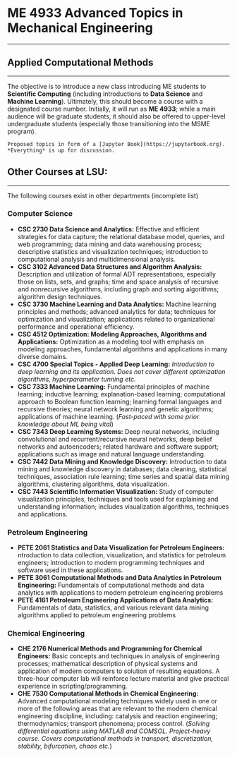 # ME 4933 Advanced Topics in Mechanical Engineering
<hr>

## Applied Computational Methods
<hr>

The objective is to introduce a new class introducing ME students to
**Scientific Computing** (including introductions to **Data Science** and **Machine Learning**). Ultimately, this should become a course with a designated course number. Initially, it will run as **ME 4933**; while a main audience will be graduate students, it should also be offered to upper-level undergraduate students (especially those transitioning into the MSME program).

```{admonition} Work in progress
Proposed topics in form of a [Jupyter Book](https://jupyterbook.org). *Everything* is up for discussion.
```

## Other Courses at LSU:
<hr>

The following courses exist in other departments (incomplete list)

### Computer Science

* **CSC 2730 Data Science and Analytics:**  Effective and efficient strategies for data capture; the relational database model, queries, and web programming; data mining and data warehousing process; descriptive statistics and visualization techniques; introduction to computational analysis and multidimensional analysis.
* **CSC 3102 Advanced Data Structures and Algorithm Analysis:** Description and utilization of formal ADT representations, especially those on lists, sets, and graphs; time and space analysis of recursive and nonrecursive algorithms, including graph and sorting algorithms; algorithm design techniques.
* **CSC 3730 Machine Learning and Data Analytics:** Machine learning principles and methods; advanced analytics for data; techniques for optimization and visualization; applications related to organizational performance and operational efficiency.
* **CSC 4512 Optimization: Modeling Approaches, Algorithms and Applications:** Optimization as a modeling tool with emphasis on modeling approaches, fundamental algorithms and applications in many diverse domains.
* **CSC 4700 Special Topics - Applied Deep Learning:** *Introduction to deep learning and its application. Does not cover different optimization algorithms, hyperparameter tunning etc.*
* **CSC 7333 Machine Learning:** Fundamental principles of machine learning; inductive learning; explanation-based learning; computational approach to Boolean function learning; learning formal languages and recursive theories; neural network learning and genetic algorithms; applications of machine learning. (*Fast-paced with some prior knowledge about ML being vital*)
* **CSC 7343 Deep Learning Systems:** Deep neural networks, including convolutional and recurrent/recursive neural networks, deep belief networks and autoencoders; related hardware and software support; applications such as image and natural language understanding.
* **CSC 7442 Data Mining and Knowledge Discovery:** Introduction to data mining and knowledge discovery in databases; data cleaning, statistical techniques, association rule learning; time series and spatial data mining algorithms, clustering algorithms, data visualization.
* **CSC 7443 Scientific Information Visualization:** Study of computer visualization principles, techniques and tools used for explaining and understanding information; includes visualization algorithms, techniques and applications.

### Petroleum Engineering

* **PETE 2061 Statistics and Data Visualization for Petroleum Engineers:** ntroduction to data collection, visualization, and statistics for petroleum engineers; introduction to modern programming techniques and software used in these applications.
* **PETE 3061 Computational Methods and Data Analytics in Petroleum Engineering:** Fundamentals of computational methods and data analytics with applications to modern petroleum engineering problems
* **PETE 4161 Petroleum Engineering Applications of Data Analytics:** Fundamentals of data, statistics, and various relevant data mining algorithms applied to petroleum engineering problems

### Chemical Engineering

* **CHE 2176 Numerical Methods and Programming for Chemical Engineers:** Basic concepts and techniques in analysis of engineering processes; mathematical description of physical systems and application of modern computers to solution of resulting equations. A three-hour computer lab will reinforce lecture material and give practical experience in scripting/programming.
* **CHE 7530 Computational Methods in Chemical Engineering:** Advanced computational modeling techniques widely used in one or more of the following areas that are relevant to the modern chemical engineering discipline, including: catalysis and reaction engineering; thermodynamics; transport phenomena; process control. (*Solving differential equations using MATLAB and COMSOL. Project-heavy course. Covers computational methods in transport, discretization, stability, bifurcation, chaos etc.*)
